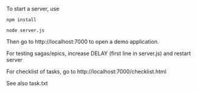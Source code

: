 To start a server, use

`npm install`

`node server.js`

Then go to http://localhost:7000 to open a demo application.

For testing sagas/epics, increase DELAY 
(first line in server.js) and restart server

For checklist of tasks, go to http://localhost:7000/checklist.html

See also task.txt
